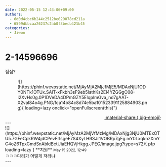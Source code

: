 ```yaml
---
date: 2022-05-15 12:43:06+09:00
authors:
  - 6d0d4cbc6b244c2512be029078cd211a
  - 6599dbbcaa26237c2ab0f3becb421b45
categories:
  - Jiwon
---
```


# 2-14596696

<div class="post-container" markdown="1">
<div class="content-container md-sidebar__scrollwrap" markdown="1">

점심? 
<figure markdown="1">
![](https://phinf.wevpstatic.net/MjAyMjA2MjJfMjE5/MDAxNjU1ODY0NTk1OTUx.SAIT-xFkbh3sF9eb5IathKs2El4YZGGgO08-I2XvHs0g.0P1DVeDA4DPmGZY5EIqpImGva_nd7gAAT-X2vaI84o4g.PNG/fca14b84c8d74e5ba101523391125884903.png){ loading=lazy onclick="openFullscreen(this)"}
</figure>


</div>
</div>

<div style="text-align: right;" markdown="1">
<a href="https://weverse.io/fromis9/fanpost/2-14596696" style="text-align: right;">:material-share:{.big-emoji}</a>
</div>
---

<div class="comments-container md-sidebar__scrollwrap" markdown="1">
<div class="comment" markdown="1">
<div class='id-container' markdown="1">
![](https://phinf.wevpstatic.net/MjAyMzA2MjVfMzMg/MDAxNjg3NjU0MTExOTU5.7GFeCpkRW4jdCPevFi1sgeF7S4XyLHRSJr1VOBRp7gEg.mY0LxqknzXmYC4oZ6TpxCmdSnAbldBctUiaEHQVjHkgg.JPEG/image.jpg?type=s72){ pfp loading=lazy }
**<span class="artist">지원</span>** <small>May 15 2022, 12:49</small><br>
</div>
<div class='comment-body' markdown="1">
ㅋㅋㅋ다리가 어떻게 저러냐
</div>
</div>
</div>
---
